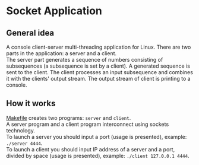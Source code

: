 # Socket Application

## General idea
A console client-server multi-threading application for Linux. There are two parts in the application: a server and a client.   
The server part generates a sequence of numbers consisting of subsequences (a subsequence is set by a client).
A generated sequence is sent to the client. The client processes an input subsequence and combines it with the clients' output stream.
The output stream of client is printing to a console. 

## How it works
[Makefile](https://github.com/DmitryOstroushko/SocketApplication/blob/master/Makefile) creates two programs: `server` and `client`.  
A server program and a client program interconnect using sockets technology.  
To launch a server you should input a port (usage is presented), example: `./server 4444`.  
To launch a client you should input IP address of a server and a port, divided by space (usage is presented), example: `./client 127.0.0.1 4444`.  
